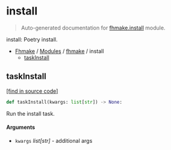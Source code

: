 # install

> Auto-generated documentation for [fhmake.install](../../fhmake/install.py) module.

install: Poetry install.

- [Fhmake](../README.md#fhmake-index) / [Modules](../README.md#fhmake-modules) / [fhmake](index.md#fhmake) / install
    - [taskInstall](#taskinstall)

## taskInstall

[[find in source code]](../../fhmake/install.py#L8)

```python
def taskInstall(kwargs: list[str]) -> None:
```

Run the install task.

#### Arguments

- `kwargs` *list[str]* - additional args
